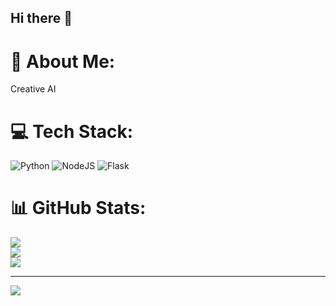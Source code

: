 ## Hi there 👋

# 💫 About Me:
Creative AI


# 💻 Tech Stack:
![Python](https://img.shields.io/badge/python-3670A0?style=for-the-badge&logo=python&logoColor=ffdd54) ![NodeJS](https://img.shields.io/badge/node.js-6DA55F?style=for-the-badge&logo=node.js&logoColor=white) ![Flask](https://img.shields.io/badge/flask-%23000.svg?style=for-the-badge&logo=flask&logoColor=white)
# 📊 GitHub Stats:
![](https://github-readme-stats.vercel.app/api?username=geothomastb&theme=dark&hide_border=false&include_all_commits=true&count_private=true)<br/>
![](https://github-readme-streak-stats.herokuapp.com/?user=geothomastb&theme=dark&hide_border=false)<br/>
![](https://github-readme-stats.vercel.app/api/top-langs/?username=geothomastb&theme=dark&hide_border=false&include_all_commits=true&count_private=true&layout=compact)

---
[![](https://visitcount.itsvg.in/api?id=geothomastb&icon=0&color=0)](https://visitcount.itsvg.in)

<!-- Proudly created with GPRM ( https://gprm.itsvg.in ) -->

